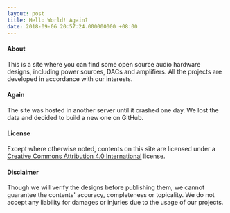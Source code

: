 ```yaml
---
layout: post
title: Hello World! Again?
date: 2018-09-06 20:57:24.000000000 +08:00
---
```


#### About 

This is a site where you can find some open source audio hardware designs,
including power sources, DACs and amplifiers. 
All the projects are developed in accordance with our interests.

#### Again

The site was hosted in another server until it crashed one day.
We lost the data and decided to build a new one on GitHub.

#### License

Except where otherwise noted, 
contents on this site are licensed under a 
[Creative Commons Attribution 4.0 International](http://creativecommons.org/licenses/by/4.0/) license. 

#### Disclaimer

Though we will verify the designs before publishing them,
we cannot guarantee the contents' accuracy, completeness or topicality. 
We do not accept any liability for damages or injuries due to the usage of our projects.